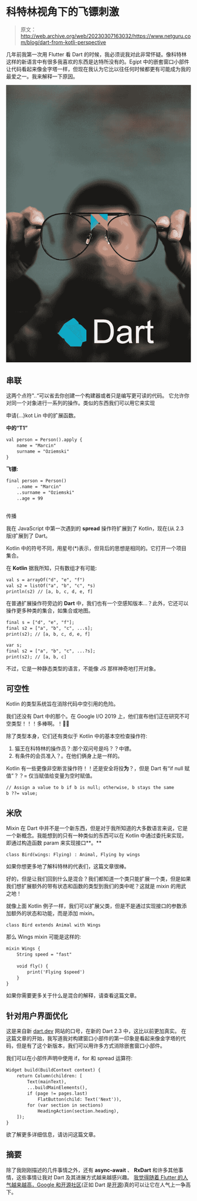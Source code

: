 # 科特林视角下的飞镖刺激

> 原文：<http://web.archive.org/web/20230307163032/https://www.netguru.com/blog/dart-from-kotli-perspective>

 几年前我第一次用 Flutter 看 Dart 的时候，我必须说我对此非常怀疑。像科特林这样的新语言中有很多我喜欢的东西是达特所没有的。Egipt 中的嵌套窗口小部件让代码看起来像金字塔一样，但现在我认为它比以往任何时候都更有可能成为我的最爱之一。我来解释一下原因。

![nathan-dumlao-1112682-unsplash](img/d5b05719d24623a804b7eee0efc747d6.png)

## 串联

这两个点符"..“可以省去你创建一个构建器或者只是编写更可读的代码。
它允许你对同一个对象进行一系列的操作。类似的东西我们可以用它来实现

申请{...}kot Lin 中的扩展函数。

**中的“T1”**

```
val person = Person().apply { 
    name = "Marcin" 
    surname = "Oziemski"
} 
```

**飞镖:**

```
final person = Person() 
    ..name = "Marcin" 
    ..surname = "Oziemski" 
    ..age = 99
```

## 
传播

我在 JavaScript 中第一次遇到的 **spread** 操作符扩展到了 Kotlin，现在(从 2.3 版)扩展到了 Dart。

Kotlin 中的符号不同，用星号(*)表示，但背后的思想是相同的。它打开一个项目集合。

在 **Kotlin** 据我所知，只有数组才有可能:

```
val s = arrayOf("d", "e", "f")
val s2 = listOf("a", "b", "c", *s)
println(s2) // [a, b, c, d, e, f]
```

在普通扩展操作符旁边的 **Dart** 中，我们也有一个空感知版本...？此外，它还可以操作更多种类的集合，如集合或地图。

```
final s = ["d", "e", "f"];
final s2 = ["a", "b", "c", ...s];
print(s2); // [a, b, c, d, e, f]
```

```
var s;
final s2 = ["a", "b", "c", ...?s];
print(s2); // [a, b, c]
```

不过，它是一种静态类型的语言，不能像 JS 那样神奇地打开对象。

## 可空性

Kotlin 的类型系统旨在消除代码中空引用的危险。

我们还没有 Dart 中的那个。在 Google I/O 2019 上，他们宣布他们正在研究不可空类型！！！多棒啊。！👏😲

除了类型本身，它们还有类似于 Kotlin 中的基本空检查操作符:

1.  猫王在科特林的操作员？:那个双问号是吗？？中镖。
2.  有条件的会员准入？。在他们俩身上是一样的。

Kotlin 有一些更像非空断言操作符！！还是安全将投**为**？，但是 Dart 有“if null 赋值”？？= 仅当赋值给变量为空时赋值。

```
// Assign a value to b if b is null; otherwise, b stays the same
b ??= value;
```

## 米欣

Mixin 在 Dart 中并不是一个新东西，但是对于我所知道的大多数语言来说，它是一个新概念。我能想到的只有一种类似的东西可以在 Kotlin 中通过委托来实现，即通过构造函数 param 来实现接口**。**

```
class Bird(wings: Flying) : Animal, Flying by wings
```

如果你想更多地了解科特林的代表们，这篇文章很棒。

好的，但是让我们回到什么是混合？我们都知道一个类只能扩展一个类，但是如果我们想扩展额外的带有状态和函数的类型到我们的类中呢？这就是 mixin 的用武之地！

就像上面 Kotlin 例子一样，我们可以扩展父类，但是不是通过实现接口的参数添加额外的状态和功能，而是添加 mixin。

```
class Bird extends Animal with Wings
```

那么 Wings mixin 可能是这样的:

```
mixin Wings { 
    String speed = "fast" 

    void fly() { 
        print('Flying $speed') 
    }
}
```

如果你需要更多关于什么是混合的解释，请查看这篇文章。

## 针对用户界面优化

这是来自新 [dart.dev](http://web.archive.org/web/20221007153610/http://dart.dev/) 网站的口号，在新的 Dart 2.3 中，这比以前更加真实。
在这篇文章的开始，我写道我对构建窗口小部件的第一印象是看起来像金字塔的代码，但是有了这个新版本，我们可以用许多方式消除嵌套窗口小部件。

我们可以在小部件声明中使用 if，for 和 spread 运算符:

```
Widget build(BuildContext context) { 
    return Column(children: [ 
        Text(mainText), 
        ...buildMainElements(), 
        if (page != pages.last) 
            FlatButton(child: Text('Next')), 
        for (var section in sections) 
            HeadingAction(section.heading), 
    ]);
}
```

欲了解更多详细信息，请访问这篇文章。

## 摘要

除了我刚刚描述的几件事情之外，还有 **async-await** 、 **RxDart** 和许多其他事情，这些事情让我对 Dart 及其进展方式越来越感兴趣。
[我觉得随着 Flutter 的人气越来越高，Google 和开源社区](/web/20221007153610/https://www.netguru.com/services/flutter-app-development)(正如 Dart 是[开源](http://web.archive.org/web/20221007153610/https://github.com/dart-lang))真的可以让它在人气上一争高下。